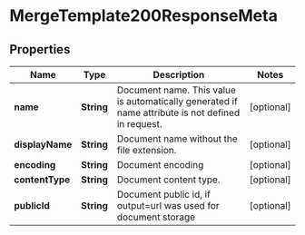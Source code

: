 

# MergeTemplate200ResponseMeta


## Properties

| Name | Type | Description | Notes |
|------------ | ------------- | ------------- | -------------|
|**name** | **String** | Document name. This value is automatically generated if name attribute is not defined in request. |  [optional] |
|**displayName** | **String** | Document name without the file extension. |  [optional] |
|**encoding** | **String** | Document encoding |  [optional] |
|**contentType** | **String** | Document content type. |  [optional] |
|**publicId** | **String** | Document public id, if output&#x3D;url was used for document storage |  [optional] |



